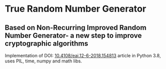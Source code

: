 # True Random Number Generator
## Based on Non-Recurring Improved Random Number Generator- a new step to improve cryptographic algorithms
Implementation of DOI: [10.4108/eai.12-6-2018.154813][DOI] article in Python 3.8, uses PIL, time, numpy and math libs. 






   [DOI]:<https://www.researchgate.net/publication/325740094_Non-Recurring_Improved_Random_Number_Generator-_a_new_step_to_improve_cryptographic_algorithms/fulltext/5b211af50f7e9b0e3740174d/Non-Recurring-Improved-Random-Number-Generator-a-new-step-to-improve-cryptographic-algorithms.pdf>